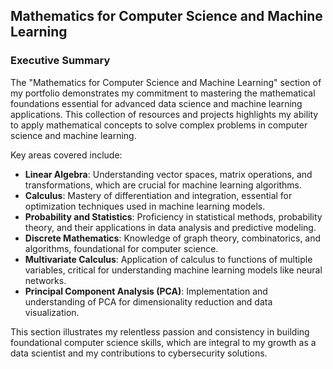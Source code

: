 ## Mathematics for Computer Science and Machine Learning

### Executive Summary

The "Mathematics for Computer Science and Machine Learning" section of my portfolio demonstrates my commitment to mastering the mathematical foundations essential for advanced data science and machine learning applications. This collection of resources and projects highlights my ability to apply mathematical concepts to solve complex problems in computer science and machine learning.

Key areas covered include:

- **Linear Algebra**: Understanding vector spaces, matrix operations, and transformations, which are crucial for machine learning algorithms.
- **Calculus**: Mastery of differentiation and integration, essential for optimization techniques used in machine learning models.
- **Probability and Statistics**: Proficiency in statistical methods, probability theory, and their applications in data analysis and predictive modeling.
- **Discrete Mathematics**: Knowledge of graph theory, combinatorics, and algorithms, foundational for computer science.
- **Multivariate Calculus**: Application of calculus to functions of multiple variables, critical for understanding machine learning models like neural networks.
- **Principal Component Analysis (PCA)**: Implementation and understanding of PCA for dimensionality reduction and data visualization.

This section illustrates my relentless passion and consistency in building foundational computer science skills, which are integral to my growth as a data scientist and my contributions to cybersecurity solutions.
